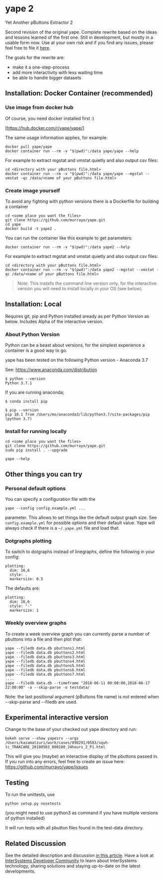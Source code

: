 # yape 2

Yet Another pButtons Extractor 2

Second revision of the original yape. Complete rewrite based on the ideas and lessons learned of the first one. Still in development, but mostly in a usable form now. Use at your own risk and if you find any issues, please feel free to file it [here](https://github.com/murrayo/yape/issues).

The goals for the rewrite are:

- make it a one-step-process
- add more interactivity with less waiting time
- be able to handle bigger datasets


## Installation: Docker Container (recommended)

### Use image from docker hub

Of course, you need docker installed first :)

[https://hub.docker.com/r/yape/yape/]

The same usage information applies, for example:

```
docker pull yape/yape
docker container run --rm -v "$(pwd)":/data yape/yape --help
```

For example to extract mgstat and vmstat quietly and also output csv files:
```
cd <directory with your pButtons file.html>
docker container run --rm -v "$(pwd)":/data yape/yape --mgstat --vmstat -qc /data/<name of your pButtons file.html>
```


### Create image yourself

To avoid any fighting with python versions there is a Dockerfile for building a container

```
cd <some place you want the files>
git clone https://github.com/murrayo/yape.git
cd yape
docker build -t yape2 .
```

You can run the container like this example to get parameters:
```
docker container run --rm -v "$(pwd)":/data yape2 --help
```

For example to extract mgstat and vmstat quietly and also output csv files:
```
cd <directory with your pButtons file.html>
docker container run --rm -v "$(pwd)":/data yape2 --mgstat --vmstat -qc /data/<name of your pButtons file.html>
```

>Note:
>This installs the command line version only, for the interactive version you will need to install locally in your OS (see below).



## Installation: Local

Requires git, pip and Python installed aready as per Python Version as below. Includes Alpha of the interactive version.

### About Python Version

Python can be a beast about versions, for the simplest experience a container is a good way to go.

yape has been tested on the following Python version - Anaconda 3.7

See: https://www.anaconda.com/distribution

```
$ python --version
Python 3.7.1
```

If you are running anaconda;
```
$ conda install pip
```

```
$ pip --version
pip 18.1 from /Users/mo/anaconda3/lib/python3.7/site-packages/pip (python 3.7)
```

### Install for running locally

```
cd <some place you want the files>
git clone https://github.com/murrayo/yape.git
sudo pip install . --upgrade

yape --help
```

## Other things you can try

### Personal default options

You can specify a configuration file with the
```
yape --config config.example.yml ...
```
parameter. This allows to set things like the default output graph size. See `config.example.yml` for possible options and their default value.
Yape will always check if there is a `~/.yape.yml` file and load that.

### Dotgraphs plotting
To switch to dotgraphs instead of linegraphs, define the following in your config:
```
plotting:
  dim: 16,6
  style: .
  markersize: 0.5
```
The defaults are:
```
plotting:
  dim: 16,6
  style: "-"
  markersize: 1
```

### Weekly overview graphs

To create a week overview graph you can currently parse a number of pbuttons into a file and then plot that:
```
yape --filedb data.db pbuttons1.html
yape --filedb data.db pbuttons2.html
yape --filedb data.db pbuttons3.html
yape --filedb data.db pbuttons4.html
yape --filedb data.db pbuttons5.html
yape --filedb data.db pbuttons6.html
yape --filedb data.db pbuttons7.html
....
yape --filedb data.db --timeframe "2018-06-11 00:00:00,2018-06-17 22:00:00" -a --skip-parse -o testdata/ 
```
Note: the last positional argument (pButtons file name) is not entered when --skip-parse and --filedb are used.

## Experimental interactive version

Change to the base of your checked out yape directory and run:
```
bokeh serve --show yapesrv --args /Users/kazamatzuri/work/cases/898291/0503/squh-tc_TRAKCARE_20180503_000100_24hours_2_P1.html
```

This will give you (maybe) an interactive display of the pbuttons passed in. If you run into any errors, feel free to create an issue here: https://github.com/murrayo/yape/issues

## Testing

To run the unittests, use
```
python setup.py nosetests
```
(you might need to use python3 as command if you have multiple versions of python installed)

It will run tests with all pbutton files found in the test-data directory.

## Related Discussion

See the detailed description and discussion [in this article](https://community.intersystems.com/post/yape-yet-another-pbuttons-extractor-and-automatically-create-charts).
Have a look at [InterSystems Developer Community](community.intersystems.com) to learn about InterSystems technology, sharing solutions and staying up-to-date on the latest developments.
